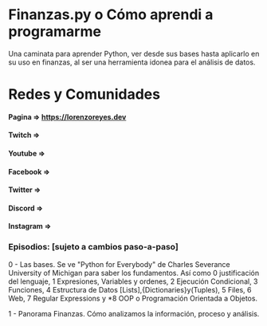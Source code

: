 # Finanzas.py o Cómo aprendi a programarme

Una caminata para aprender Python, ver desde sus bases hasta
aplicarlo en su uso en finanzas, al ser una herramienta idonea
para el análisis de datos.

# Redes y Comunidades
#### Pagina    => https://lorenzoreyes.dev
#### Twitch    =>
#### Youtube   =>
#### Facebook  =>
#### Twitter   =>
#### Discord   =>
#### Instagram =>


### Episodios: [sujeto a cambios paso-a-paso]
0 - Las bases. Se ve "Python for Everybody" de Charles Severance University of Michigan
para saber los fundamentos. Así como 0 justificación del lenguaje, 1 Expresiones, Variables y ordenes,
2 Ejecución Condicional, 3 Funciones, 4 Estructura de Datos [Lists],{Dictionaries}y(Tuples), 5 Files,
6 Web, 7 Regular Expressions y *8 OOP o Programación Orientada a Objetos.

1 - Panorama Finanzas. Cómo analizamos la información, proceso y análisis.
